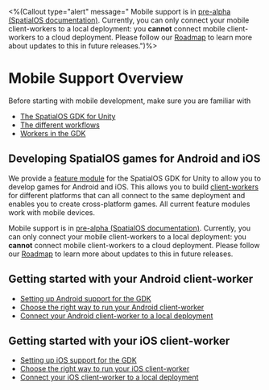 <%(Callout type="alert" message="
Mobile support is in [pre-alpha (SpatialOS documentation)](https://docs.improbable.io/reference/13.3/shared/release-policy#maturity-stages). Currently, you can only connect your mobile client-workers to a local deployment: you **cannot** connect mobile client-workers to a cloud deployment. Please follow our [Roadmap](https://github.com/spatialos/gdk-for-unity/projects/1) to learn more about updates to this in future releases.")%>

# Mobile Support Overview

Before starting with mobile development, make sure you are familiar with

  * [The SpatialOS GDK for Unity]({{urlRoot}}/content/intro-reference)
  * [The different workflows]({{urlRoot}}/content/intro-workflows-spatialos-entities)
  * [Workers in the GDK]({{urlRoot}}/content/workers/workers-in-the-gdk)

## Developing SpatialOS games for Android and iOS

We provide a [feature module](https://docs.improbable.io/unity/alpha/content/modules/core-and-feature-module-overview#mobile-support-module) for the SpatialOS GDK for Unity to allow you to develop games for Android and iOS. This allows you to build [client-workers]({{urlRoot}}/content/glossary#client-worker) for different platforms that can all connect to the same deployment and enables you to create cross-platform games.  All current feature modules work with mobile devices.

Mobile support is in [pre-alpha (SpatialOS documentation)](https://docs.improbable.io/reference/latest/shared/release-policy#maturity-stages). Currently, you can only connect your mobile client-workers to a local deployment: you **cannot** connect mobile client-workers to a cloud deployment. Please follow our [Roadmap](https://github.com/spatialos/gdk-for-unity/projects/1) to learn more about updates to this in future releases.

## Getting started with your Android client-worker

  * [Setting up Android support for the GDK]({{urlRoot}}/content/mobile/android/setup)
  * [Choose the right way to run your Android client-worker]({{urlRoot}}/content/mobile/android/ways-to-run)
  * [Connect your Android client-worker to a local deployment]({{urlRoot}}/content/mobile/android/local-deploy)

## Getting started with your iOS client-worker

  * [Setting up iOS support for the GDK]({{urlRoot}}/content/mobile/ios/setup)
  * [Choose the right way to run your iOS client-worker]({{urlRoot}}/content/mobile/ios/ways-to-run)
  * [Connect your iOS client-worker to a local deployment]({{urlRoot}}/content/mobile/ios/local-deploy)
